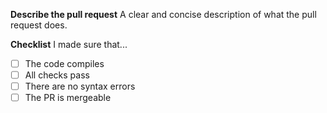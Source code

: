 **Describe the pull request**
A clear and concise description of what the pull request does.

**Checklist**
I made sure that...

- [ ] The code compiles
- [ ] All checks pass
- [ ] There are no syntax errors
- [ ] The PR is mergeable
